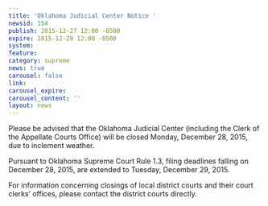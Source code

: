 ```yaml
---
title: 'Oklahoma Judicial Center Notice '
newsid: 154
publish: 2015-12-27 12:00 -0500
expire: 2015-12-29 12:00 -0500
system: 
feature: 
category: supreme
news: true
carousel: false
link: 
carousel_expire: 
carousel_content: ''
layout: news
---
```

<p>Please be advised that the Oklahoma Judicial Center (including the Clerk of the Appellate Courts Office) will be closed Monday, December 28, 2015, due to inclement weather.</p><p>Pursuant to Oklahoma Supreme Court Rule 1.3, filing deadlines falling on December 28, 2015, are extended to Tuesday, December 29, 2015.</p><p>For information concerning closings of local district courts and their court clerks’ offices, please contact the district courts directly.</p>